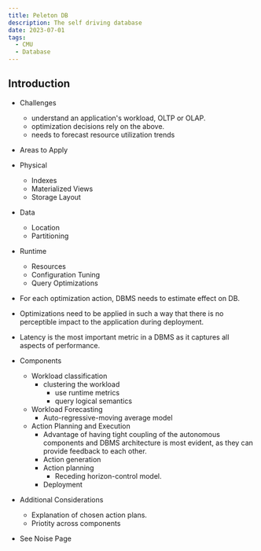 ```yaml
---
title: Peleton DB
description: The self driving database
date: 2023-07-01
tags:
  - CMU
  - Database
---
```

## Introduction

- Challenges
  - understand an application's workload, OLTP or OLAP.
  - optimization decisions rely on the above.
  - needs to forecast resource utilization trends

 - Areas to Apply
  - Physical
    - Indexes
    - Materialized Views
    - Storage Layout
  - Data
    - Location
    - Partitioning
  - Runtime
    - Resources
    - Configuration Tuning
    - Query Optimizations

- For each optimization action, DBMS needs to estimate effect on DB.
- Optimizations need to be applied in such a way that there is no perceptible impact to the application during deployment.
- Latency is the most important metric in a DBMS as it captures all aspects of performance.

- Components
  - Workload classification
    - clustering the workload
      - use runtime metrics
      - query logical semantics
  - Workload Forecasting
    - Auto-regressive-moving average model
  - Action Planning and Execution
    - Advantage of having tight coupling of the autonomous components and DBMS architecture is most evident, as they can provide feedback to each other.
    - Action generation
    - Action planning
      - Receding horizon-control model.
    - Deployment

- Additional Considerations
  - Explanation of chosen action plans.
  - Priotity across components

- See Noise Page    
  
